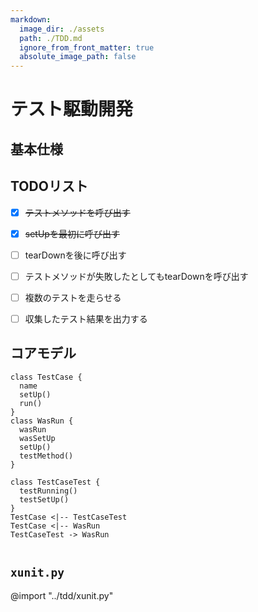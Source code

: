 ```yaml
---
markdown:
  image_dir: ./assets
  path: ./TDD.md
  ignore_from_front_matter: true
  absolute_image_path: false
---
```


# テスト駆動開発

## 基本仕様

## TODOリスト

+ [x] ~~テストメソッドを呼び出す~~
+ [x] ~~setUpを最初に呼び出す~~
+ [ ] tearDownを後に呼び出す
+ [ ] テストメソッドが失敗したとしてもtearDownを呼び出す
+ [ ] 複数のテストを走らせる
+ [ ] 収集したテスト結果を出力する


## コアモデル
```puml
class TestCase {
  name
  setUp()
  run()
}
class WasRun {
  wasRun  
  wasSetUp
  setUp()  
  testMethod()
}

class TestCaseTest {
  testRunning()
  testSetUp()
}
TestCase <|-- TestCaseTest
TestCase <|-- WasRun
TestCaseTest -> WasRun


```

## `xunit.py`
@import "../tdd/xunit.py"
